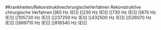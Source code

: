 #Krankheiten/RekonstruktivechirurgischeVerfahren
Rekonstruktive chirurgische Verfahren
[[60 Hz (E)]]
[[230 Hz (E)]]
[[730 Hz (E)]]
[[870 Hz (E)]]
[[105720 Hz (E)]]
[[237250 Hz (E)]]
[[432500 Hz (E)]]
[[526070 Hz (E)]]
[[669710 Hz (E)]]
[[819340 Hz (E)]]